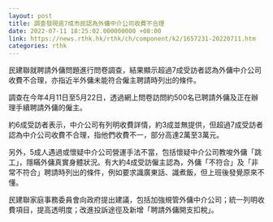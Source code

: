 ```yaml
---
layout: post
title: 調查發現逾7成市民認為外傭中介公司收費不合理
date: 2022-07-11 18:25:02.000000000 +08:00
link: https://news.rthk.hk/rthk/ch/component/k2/1657231-20220711.htm
categories: rthk
---
```


民建聯就聘請外傭問題進行問卷調查，結果顯示超過7成受訪者認為外傭中介公司收費不合理，亦指近半外傭未能符合僱主聘請時列出的條件。

調查在今年4月11日至5月22日，透過網上問卷訪問約500名已聘請外傭及正在辦理手續聘請外傭的僱主。

約6成受訪者表示，中介公司有列明收費詳情，約3成並無提供，但超過7成受訪者認為中介公司收費不合理，指他們收費不一，部分高達2萬至3萬元。

另外，5成人遇過或懷疑中介公司營運手法不當，包括懷疑中介公司教唆外傭「跳工」，隱瞞外傭真實身體狀況。有大約4成受訪僱主認為，外傭「不符合」及「非常不符合」聘請時列出的條件，例如要求識廣東話、識煮飯，但上班後發覺原來不懂。

民建聯家庭事務委員會向政府提出建議，包括加強規管外傭中介公司；統一列明收費項目，提高透明度；改進投訴途徑及新增「聘請外傭開支扣稅」。
